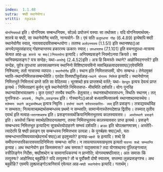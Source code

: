 ```yaml
---
index:  1.1.48
sutra:  षष्ठी स्थानेयोगा॥
vritti:  nyasa
---
```


`योगनियमार्था` इति। योगनियमः सम्बन्धनियमः, सोऽर्थः प्रयोजनं यस्याः सा
तथोक्ता। यदि योगनियमार्थयम्- शास्त्रे या षष्ठी, सा स्थानेयोगैव् भवति, नान्ययोगे-
ति। एवं सति `ऊदुपधाया गोहः` (6.4.89) इत्येषापि षष्ठी स्थानेयोगैव स्यात्, नावयवादयविसम्बन्धयोगा। ततश्च `अलोऽन्त्यस्य` (1.1.51) इति स्थानषष्ठ()आ अन्त्येऽप्युपसंहाराद् गोहश्चान्तस्य हकारस्य ऊकारः स्यात्। `उपधायाश्च` (7.1.101) इति वचनादुपधा-मात्रस्य चेत्यत आह-`इह शास्त्रे या षष्ठ()नियतयोगा` इत्यादि। अनियमप्रसङ्गे
नियमोऽनया क्रियते। क्व चानियमप्रसङ्गः? यत्र सन्देहः; यथा-`अस्तेर्भूः` (2.4.52)इति। अत्र हि किमस्तेः स्थाने? आहोस्विदनन्तरे? इति सन्देहः, पूर्वत्र तूपधाया अवयवलक्षणस्य स्थानिनो विशिष्टावयविनो व्यवच्छिन्नत्वादवयवष्ठ()एवेयमिति निश्चितम्; 
ततो नात्रास्या व्यापारः। `स्थानेयोगैव` इति। स्थान इति निमित्तसप्तमी, योगः
सम्बन्धः। तेनेदमुक्तं भवति-स्थाननिमित्तकसम्बन्धैवेति। एतदेव विस्पष्टीकुर्वन्नाह-`स्थाने योगस्य निमित्ते` इत्यादि। स्थानेयोगस् निमित्तभूते निमित्तत्वं प्राप्ते 
सति सा वेदितव्या। भूतशब्दो ह्रत्र प्राप्तशब्दे वर्तते; यथा- `देवभूतः` इत्यत्र
देवत्वं प्राप्त इत्यर्थः। निमित्तग्रहणं कुर्वन् सूत्रे स्थानेयोगेति निमित्तसप्त-
मीयमिति दर्शयति। योगः पुनरिह स्थान्यादेशभावलक्षणः। कुत एतत्? तस्यैव स्थानि-
हेतुत्वात्। स्थानशब्दोभावसाधनः, स्थितिः स्थानम्। तत् पुनस्त्रिधा- `अपकर्षः,
निवृत्तिः,प्रसङ्गश्च` इति। गोस्थानेऽ()आओ बध्यतामित्यपकर्षः स्थानशब्दस्यास्थेयः। `श्लेष्मणः स्थाने कटुकमौषधम्` इत्यत्र निवृत्तिः। `दर्भाणां स्थाने शरैरास्तकरित-
व्यम्` इति प्रसङ्गः। तत्राद्यावर्थाविह न सम्भवतः; नित्यत्वाच्छब्दार्थसम्बन्धस्य प्रथमो न सम्भवति; सामान्येनास्तेरुपदेशान्न द्वितीयः। तस्मात् तृतीय एवार्थ इति 
मत्वाह-`स्तानशब्दश्च` इति। प्रसङ्गस्त्वर्थक्रियानिमित्तभूतस्य कालस्यावसरः। `
अस्तेस्थाने प्रसङ्गे` इति। अस्तेर्या क्रिया स्वार्थप्रतिपादनलक्षणा, तस्या 
निमित्तभूतस्य कालस्यावसरः प्राप्त इत्यर्थः। प्रसङ्गे सम्बन्धस्य निमित्तभूत इत्यादिना सूत्रार्थस्योदाहरणे सम्भवं दर्शयति। `ब्राउवः` इति चोपलक्षणमात्रम्। अस्तेरि-
त्यादेरपि हि षष्ठी प्रसङ्ग एव सम्बन्धस्य निमित्तभाव उत्पन्ना।
के पुनर्बहवः षष्ठ()र्थाः, यतः सम्बन्धान्तरविषयव्यवच्छेदनार्थं षष्ठ()आ इदमुच्यते? इत्याह-`बहवो हि` इत्यादि। शब्दे हि समीपानन्तरविकारावयवादिनिमित्ताः 
सम्बन्धाः सन्ति। न त्वपत्यापत्यवत्प्रभृतय इत्यतो `यावन्तः शब्दे सम्भवन्ति` इत्याह। अथ स्थानेयोग इत किमसमासः? अथ समासः? यद्यसमासः? तदा योगशब्दस्य
पुंल्लिङ्गत्वात् स्त्रीलिङ्गेन निर्देशः, षष्ठीशब्देन च सामानाधिकरण्यं न प्राप्नोति; योगस्याषष्ठीत्वात्। अतः समासः किं तत्पुरुषः? आहोस्विद् बहुव्रीहिः? यदि 
तत्पुरुषः? तौ च पूर्वोक्तौ दोषौ स्याताम्, सप्तम्या लुकप्रसङ्गश्च। अथ बहुव्रीहिः? एवमपि लुक्प्रसङ्गोऽत्रानिवार्य एवेत्यत आह-`षष्ठी स्थानेयोगा` इत्यादि। 
गतार्थम्।
